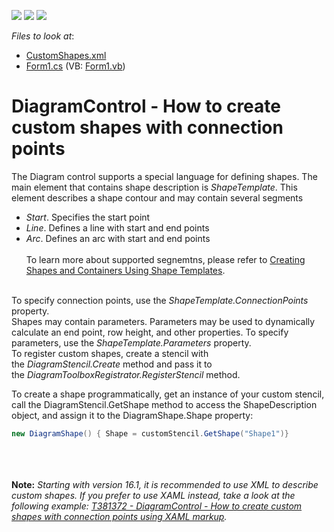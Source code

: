 <!-- default badges list -->
![](https://img.shields.io/endpoint?url=https://codecentral.devexpress.com/api/v1/VersionRange/128585324/16.1.4%2B)
[![](https://img.shields.io/badge/Open_in_DevExpress_Support_Center-FF7200?style=flat-square&logo=DevExpress&logoColor=white)](https://supportcenter.devexpress.com/ticket/details/T324404)
[![](https://img.shields.io/badge/📖_How_to_use_DevExpress_Examples-e9f6fc?style=flat-square)](https://docs.devexpress.com/GeneralInformation/403183)
<!-- default badges end -->
<!-- default file list -->
*Files to look at*:

* [CustomShapes.xml](./CS/XtraDiagram.CreateCustomShapes/CustomShapes.xml)
* [Form1.cs](./CS/XtraDiagram.CreateCustomShapes/Form1.cs) (VB: [Form1.vb](./VB/XtraDiagram.CreateCustomShapes/Form1.vb))
<!-- default file list end -->
# DiagramControl - How to create custom shapes with connection points


The Diagram control supports a special language for defining shapes. The main element that contains shape description is <em>ShapeTemplate</em>. This element describes a shape contour and may contain several segments

* <em>Start</em>. Specifies the start point
* <em>Line</em>. Defines a line with start and end points
* <em>Arc</em>. Defines an arc with start and end points<br><br>
To learn more about supported segnemtns, please refer to [Creating Shapes and Containers Using Shape Templates](https://documentation.devexpress.com/WindowsForms/17764/Controls-and-Libraries/Diagrams/Diagram-Items/Creating-Shapes-and-Containers-Using-Shape-Templates).

<br>To specify connection points, use the <em>ShapeTemplate.ConnectionPoints</em> property.<br>Shapes may contain parameters. Parameters may be used to dynamically calculate an end point, row height, and other properties. To specify parameters, use the <em>ShapeTemplate.Parameters</em> property.<br>To register custom shapes, create a stencil with the <em>DiagramStencil.Create</em> method and pass it to the <em>DiagramToolboxRegistrator.RegisterStencil</em> method.

To create a shape programmatically, get an instance of your custom stencil, call the DiagramStencil.GetShape method to access the ShapeDescription object, and assign it to the DiagramShape.Shape property:

```cs
new DiagramShape() { Shape = customStencil.GetShape("Shape1")}
```

<br><br><br><strong>Note:</strong> <em>Starting with version 16.1, it is recommended to use XML to describe custom shapes. If you prefer to use XAML instead, take a look at the following example: <a href="https://www.devexpress.com/Support/Center/p/T381372">T381372 - DiagramControl - How to create custom shapes with connection points using XAML markup</a>.</em>

<br/>


